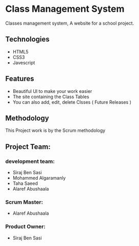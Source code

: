 # Class Management System
Classes management system, A website for a school project.

## Technologies
* HTML5
* CSS3
* Javescript

## Features
* Beautiful UI to make your work easier
* The site containing the Class Tables
* You can also add, edit, delete Clsses ( Future Releases )

## Methodology
This Project work is by the Scrum methodology

## Project Team:
### development team:
* Siraj Ben Sasi
* Mohammed Algaramanly
* Taha Saeed
* Alaref Abushaala


### Scrum Master:
* Alaref Abushaala

### Product Owner:
* Siraj Ben Sasi

